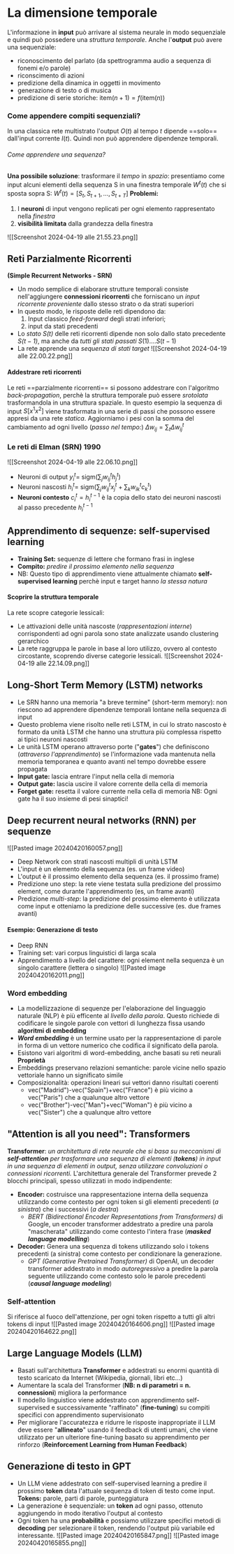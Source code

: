 # La dimensione temporale
L'informazione in **input** può arrivare al sistema neurale in modo sequenziale e quindi può possedere una *struttura temporale*. Anche l'**output** può avere una sequenziale:
- riconoscimento del parlato (da spettrogramma audio a sequenza di fonemi e/o parole)
- riconscimento di azioni
- predizione della dinamica in oggetti in movimento
- generazione di testo o di musica
- predizione di serie storiche: item$(n+1) = f$(item($n$))
### Come appendere compiti sequenziali?
In una classica rete multistrato l'output $O(t)$ al tempo $t$ dipende ==solo== dall'input corrente $I(t)$. Quindi non può apprendere dipendenze temporali.
###### Come apprendere una sequenza?
**Una possibile soluzione**: trasformare il *tempo* in *spazio*: presentiamo come input alcuni elementi della sequenza S in una finestra temporale $W^t (t)$ che si sposta sopra S: $W^t (t) = [S_t, S_{t+1},...,S_{t+T}]$ 
**Problemi:**
1. I **neuroni** di input vengono replicati per ogni elemento rappresentato nella *finestra*
2. **visibilità limitata** dalla grandezza della finestra

![[Screenshot 2024-04-19 alle 21.55.23.png]]
## Reti Parzialmente Ricorrenti
**(Simple Recurrent Networks - SRN)**
- Un modo semplice di elaborare strutture temporali consiste nell'aggiungere **connessioni ricorrenti** che forniscano un *input ricorrente proveniente* dallo stesso strato o da strati superiori
- In questo modo, le risposte delle reti dipendono da:
	1. Input classico *feed-forward* degli strati inferiori;
	2. input da stati precedenti
- Lo *stato S(t)* delle reti ricorrenti dipende non solo dallo stato precedente *S$(t-1)$*, ma anche da *tutti gli stati passati* $S(1)....S(t-1)$
- La rete apprende una *sequenza di stati target*
![[Screenshot 2024-04-19 alle 22.00.22.png]]
#### Addestrare reti ricorrenti
Le reti ==parzialmente ricorrenti== si possono addestrare con l'algoritmo *back-propagation*, perchè la struttura temporale può essere *srotolata* trasformandola in una struttura spaziale.
In questo esempio la sequenza di input $S[x^1 x^2]$ viene trasformata in una serie di passi che possono essere appresi da una rete *statica*.
Aggiorniamo i pesi con la somma del cambiamento ad ogni livello (*passo nel tempo:*) $\Delta w_{ij} = \sum_t \Delta w_{ij}^t$ 
### Le reti di Elman (SRN) 1990
![[Screenshot 2024-04-19 alle 22.06.10.png]]
- Neuroni di output $y_i^t=$ sigm($\sum_j w_{ij}^t h_j^t$)
- Neuroni nascosti $h_i^t =$ sigm$(\sum_j w_{ij}^t x_j^t + \sum_k w_{ik}^t c_k^t)$
- **Neuroni contesto** $c_i^t = h_i^{t-1}$ è la copia dello stato dei neuroni nascosti al passo precedente $h_i^{t-1}$
## Apprendimento di sequenze: self-supervised learning
- **Training Set:** sequenze di lettere che formano frasi in inglese
- **Compito:** *predire il prossimo elemento nella sequenza*
- NB: Questo tipo di apprendimento viene attualmente chiamato **self-supervised learning** perchè input e target hanno *la stessa natura*
#### Scoprire la struttura temporale
La rete scopre categorie lessicali:
- Le attivazioni delle unità nascoste (*rappresentazioni interne*) corrispondenti ad ogni parola sono state analizzate usando clustering gerarchico
- La rete raggruppa le parole in base al loro utilizzo, ovvero al contesto circostante, scoprendo diverse categorie lessicali.
![[Screenshot 2024-04-19 alle 22.14.09.png]]
## Long-Short Term Memory (LSTM) networks
- Le SRN hanno una memoria "a breve termine" (short-term memory): non riescono ad apprendere dipendenze temporali lontane nella sequenza di input
- Questo problema viene risolto nelle reti LSTM, in cui lo strato nascosto è formato da unità LSTM che hanno una struttura più complessa rispetto ai tipici neuroni nascosti
- Le unità LSTM operano attraverso porte ("**gates**") che definiscono (*attraverso l'apprendimento*) se l'informazione vada mantenuta nella memoria temporanea e quanto avanti nel tempo dovrebbe essere propagata
- **Input gate:** lascia entrare l'input nella cella di memoria
- **Output gate:** lascia uscire il valore corrente della cella di memoria
- **Forget gate:** resetta il valore currente nella cella di memoria
NB: Ogni gate ha il suo insieme di pesi sinaptici!
## Deep recurrent neural networks (RNN) per sequenze
![[Pasted image 20240420160057.png]]
- Deep Network con strati nascosti multipli di unità LSTM
- L'input è un elemento della sequenza (es. un frame video)
- L'output è il prossimo elemento della sequenza (es. il prossimo frame)
- Predizione uno step: la rete viene testata sulla predizione del prossimo element, come durante l'apprendimento (es, un frame avanti)
- Predizione *multi-step*: la predizione del prossimo elemento è utilizzata come input e otteniamo la predizione delle successive (es. due frames avanti)
#### Esempio: Generazione di testo
- Deep RNN
- Training set: vari corpus linguistici di larga scala
- Apprendimento a livello del carattere: ogni element nella sequenza è un singolo carattere (lettera o singolo)
![[Pasted image 20240420162011.png]]
### Word embedding
- La modellizzazione di sequenze per l'elaborazione del linguaggio naturale (NLP) è più efficente al *livello della parola*. Questo richiede di codificare le singole parole con vettori di lunghezza fissa usando **algoritmi di embedding**
- **_Word embedding_** è un termine usato per la rappresentazione di parole in forma di un vettore numerico che codifica il significato della parola.
- Esistono vari algoritmi di word-embedding, anche basati su reti neurali
**Proprietà**
- Embeddings preservano relazioni semantiche: parole vicine nello spazio vettoriale hanno un significato simile
- Composizionalità: operazioni lineari sui vettori danno risultati coerenti
	- vec("Madrid")-vec("Spain")+vec("France") è più vicino a vec("Paris") che a qualunque altro vettore
	- vec("Brother")-vec("Man")+vec("Woman") è più vicino a vec("Sister") che a qualunque altro vettore
## "Attention is all you need": Transformers
**Transformer**: *un architettura di rete neurale che si basa su meccanismi di* **_self-attention_** _per trasformare una sequenza di elementi (**tokens**) in input in una sequenza di elementi in output, senza utilizzare convoluzioni o connessioni ricorrenti._
L'architettura generale del Transformer prevede 2 blocchi principali, spesso utilizzati in modo indipendente:
- **Encoder:** costruisce una rappresentazione interna della sequenza utilizzando come contesto per ogni token si gli elementi precedenti (*a sinistra*) che i successivi (*a destra*)
	- *BERT (Bidirectional Encoder Representations from Transformers)* di Google, un encoder transformer addestrato a predire una parola "mascherata" utilizzando come contesto l'intera frase (**_masked language modelling_**)
- **Decoder:** Genera una sequenza di tokens utilizzando solo i tokens precedenti (a sinistra) come contesto per condizionare la generazione.
	- *GPT (Generative Pretrained Transformer)* di OpenAI, un decoder transformer addestrato in modo *autoregressivo* a predire la parola seguente utilizzando come contesto solo le parole precedenti (**_causal language modeling_**)
### Self-attention
Si riferisce al fuoco dell'attenzione, per ogni token rispetto a tutti gli altri tokens di input
![[Pasted image 20240420164606.png]]
![[Pasted image 20240420164622.png]]
## Large Language Models (LLM)
- Basati sull'architettura **Transformer** e addestrati su enormi quantità di testo scaricato da Internet (Wikipedia, giornali, libri etc...)
- Aumentare la scala del Transformer (**NB: n di parametri = n. connessioni**) migliora la performance
- Il modello linguistico viene addestrato con apprendimento self-supervised e successivamente "raffinato" (**fine-tuning**) su compiti specifici con apprendimento supervisionato
- Per migliorare l'accuratezza e ridurre le risposte inappropriate il LLM deve essere "**allineato**" usando il feedback di utenti umani, che viene utilizzato per un ulteriore fine-tuning basato su apprendimento per rinforzo (**Reinforcement Learning from Human Feedback**)
## Generazione di testo in GPT
- Un LLM viene addestrato con self-supervised learning a predire il prossimo **token** data l'attuale sequenza di token di testo come input. **Tokens:** parole, parti di parole, punteggiatura
- La generazione è sequenziale: un **token** ad ogni passo, ottenuto aggiungendo in modo iterativo l'output al contesto
- Ogni token ha una **probabilità** e possiamo utilizzare specifici metodi di **decoding** per selezionare il token, rendendo l'output più variabile ed interessante.
![[Pasted image 20240420165847.png]]
![[Pasted image 20240420165855.png]]
